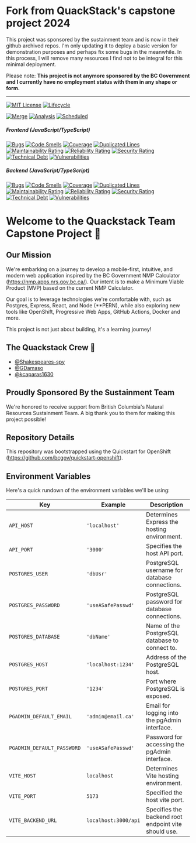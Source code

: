 # Fork from QuackStack's capstone project 2024

This project was sponsored by the sustainment team and is now in their github archived repos.
I'm only updating it to deploy a basic version for demonstration purposes and perhaps fix some bugs in the meanwhile.
In this process, I will remove many resources I find not to be integral for this minimal deployment.

Please note: **This project is not anymore sponsored by the BC Government and I currently have no employment status with them in any shape or form.**

___
[![MIT License](https://img.shields.io/github/license/bcgov/quickstart-openshift.svg)](/LICENSE.md)
[![Lifecycle](https://img.shields.io/badge/Lifecycle-Experimental-339999)](https://github.com/bcgov/repomountie/blob/master/doc/lifecycle-badges.md)

[![Merge](https://github.com/bcgov/quickstart-openshift/actions/workflows/merge.yml/badge.svg)](https://github.com/bcgov/quickstart-openshift/actions/workflows/merge.yml)
[![Analysis](https://github.com/bcgov/quickstart-openshift/actions/workflows/analysis.yml/badge.svg)](https://github.com/bcgov/quickstart-openshift/actions/workflows/analysis.yml)
[![Scheduled](https://github.com/bcgov/quickstart-openshift/actions/workflows/scheduled.yml/badge.svg)](https://github.com/bcgov/quickstart-openshift/actions/workflows/scheduled.yml)

##### Frontend (JavaScript/TypeScript)

[![Bugs](https://sonarcloud.io/api/project_badges/measure?project=quickstart-openshift_frontend&metric=bugs)](https://sonarcloud.io/summary/new_code?id=quickstart-openshift_frontend)
[![Code Smells](https://sonarcloud.io/api/project_badges/measure?project=quickstart-openshift_frontend&metric=code_smells)](https://sonarcloud.io/summary/new_code?id=quickstart-openshift_frontend)
[![Coverage](https://sonarcloud.io/api/project_badges/measure?project=quickstart-openshift_frontend&metric=coverage)](https://sonarcloud.io/summary/new_code?id=quickstart-openshift_frontend)
[![Duplicated Lines](https://sonarcloud.io/api/project_badges/measure?project=quickstart-openshift_frontend&metric=duplicated_lines_density)](https://sonarcloud.io/summary/new_code?id=quickstart-openshift_frontend)
[![Maintainability Rating](https://sonarcloud.io/api/project_badges/measure?project=quickstart-openshift_frontend&metric=sqale_rating)](https://sonarcloud.io/summary/new_code?id=quickstart-openshift_frontend)
[![Reliability Rating](https://sonarcloud.io/api/project_badges/measure?project=quickstart-openshift_frontend&metric=reliability_rating)](https://sonarcloud.io/summary/new_code?id=quickstart-openshift_frontend)
[![Security Rating](https://sonarcloud.io/api/project_badges/measure?project=quickstart-openshift_frontend&metric=security_rating)](https://sonarcloud.io/summary/new_code?id=quickstart-openshift_frontend)
[![Technical Debt](https://sonarcloud.io/api/project_badges/measure?project=quickstart-openshift_frontend&metric=sqale_index)](https://sonarcloud.io/summary/new_code?id=quickstart-openshift_frontend)
[![Vulnerabilities](https://sonarcloud.io/api/project_badges/measure?project=quickstart-openshift_frontend&metric=vulnerabilities)](https://sonarcloud.io/summary/new_code?id=quickstart-openshift_frontend)

##### Backend (JavaScript/TypeScript)

[![Bugs](https://sonarcloud.io/api/project_badges/measure?project=quickstart-openshift_backend&metric=bugs)](https://sonarcloud.io/summary/new_code?id=quickstart-openshift_backend)
[![Code Smells](https://sonarcloud.io/api/project_badges/measure?project=quickstart-openshift_backend&metric=code_smells)](https://sonarcloud.io/summary/new_code?id=quickstart-openshift_backend)
[![Coverage](https://sonarcloud.io/api/project_badges/measure?project=quickstart-openshift_backend&metric=coverage)](https://sonarcloud.io/summary/new_code?id=quickstart-openshift_backend)
[![Duplicated Lines](https://sonarcloud.io/api/project_badges/measure?project=quickstart-openshift_backend&metric=duplicated_lines_density)](https://sonarcloud.io/summary/new_code?id=quickstart-openshift_backend)
[![Maintainability Rating](https://sonarcloud.io/api/project_badges/measure?project=quickstart-openshift_backend&metric=sqale_rating)](https://sonarcloud.io/summary/new_code?id=quickstart-openshift_backend)
[![Reliability Rating](https://sonarcloud.io/api/project_badges/measure?project=quickstart-openshift_backend&metric=reliability_rating)](https://sonarcloud.io/summary/new_code?id=quickstart-openshift_backend)
[![Security Rating](https://sonarcloud.io/api/project_badges/measure?project=quickstart-openshift_backend&metric=security_rating)](https://sonarcloud.io/summary/new_code?id=quickstart-openshift_backend)
[![Technical Debt](https://sonarcloud.io/api/project_badges/measure?project=quickstart-openshift_backend&metric=sqale_index)](https://sonarcloud.io/summary/new_code?id=quickstart-openshift_backend)
[![Vulnerabilities](https://sonarcloud.io/api/project_badges/measure?project=quickstart-openshift_backend&metric=vulnerabilities)](https://sonarcloud.io/summary/new_code?id=quickstart-openshift_backend)

# Welcome to the Quackstack Team Capstone Project 🚀

## Our Mission

We're embarking on a journey to develop a mobile-first, intuitive, and modern web application inspired by the BC Government NMP Calculator (https://nmp.apps.nrs.gov.bc.ca/). Our intent is to make a Minimum Viable Product (MVP) based on the current NMP Calculator.

Our goal is to leverage technologies we're comfortable with, such as Postgres, Express, React, and Node (\*\*PERN), while also exploring new tools like OpenShift, Progressive Web Apps, GitHub Actions, Docker and more.

This project is not just about building, it's a learning journey!

## The Quackstack Crew 👥

- [@Shakespeares-spy](https://github.com/Shakespeares-spy)
- [@GDamaso](https://github.com/GDamaso)
- [@kcaparas1630](https://github.com/kcaparas1630)

## Proudly Sponsored By the Sustainment Team

We're honored to receive support from British Columbia's Natural Resources Sustainment Team. A big thank you to them for making this project possible!

## Repository Details

This repository was bootstrapped using the Quickstart for OpenShift (https://github.com/bcgov/quickstart-openshift).

## Environment Variables

Here's a quick rundown of the environment variables we'll be using:

| Key                        | Example              | Description                                          |
| -------------------------- | -------------------- | ---------------------------------------------------- |
| `API_HOST`                 | `'localhost'`        | Determines Express the hosting environment.          |
| `API_PORT`                 | `'3000'`             | Specifies the host API port.                         |
| `POSTGRES_USER`            | `'dbUsr'`            | PostgreSQL username for database connections.        |
| `POSTGRES_PASSWORD`        | `'useASafePasswd'`   | PostgreSQL password for database connections.        |
| `POSTGRES_DATABASE`        | `'dbName'`           | Name of the PostgreSQL database to connect to.       |
| `POSTGRES_HOST`            | `'localhost:1234'`   | Address of the PostgreSQL host.                      |
| `POSTGRES_PORT`            | `'1234'`             | Port where PostgreSQL is exposed.                    |
| `PGADMIN_DEFAULT_EMAIL`    | `'admin@email.ca'`   | Email for logging into the pgAdmin interface.        |
| `PGADMIN_DEFAULT_PASSWORD` | `'useASafePasswd'`   | Password for accessing the pgAdmin interface.        |
| `VITE_HOST`                | `localhost`          | Determines Vite hosting environment.                 |
| `VITE_PORT`                | `5173`               | Specified the host vite port.                        |
| `VITE_BACKEND_URL`         | `localhost:3000/api` | Specifies the backend root endpoint vite should use. |
